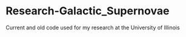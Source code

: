 # Research-Galactic_Supernovae
Current and old code used for my research at the University of Illinois
